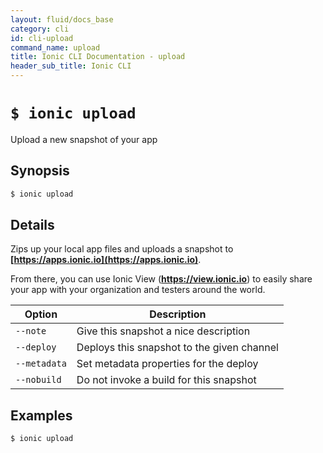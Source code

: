 ```yaml
---
layout: fluid/docs_base
category: cli
id: cli-upload
command_name: upload
title: Ionic CLI Documentation - upload
header_sub_title: Ionic CLI
---
```


# `$ ionic upload`

Upload a new snapshot of your app
## Synopsis

```bash
$ ionic upload 
```
  
## Details

Zips up your local app files and uploads a snapshot to **[https://apps.ionic.io](https://apps.ionic.io)**.

From there, you can use Ionic View (**https://view.ionic.io**) to easily share your app with your organization and testers around the world.





Option | Description
------ | ----------
`--note` | Give this snapshot a nice description
`--deploy` | Deploys this snapshot to the given channel
`--metadata` | Set metadata properties for the deploy
`--nobuild` | Do not invoke a build for this snapshot

## Examples

```bash
$ ionic upload 
```
